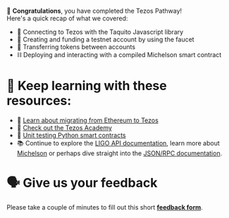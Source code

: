 🥳 **Congratulations**, you have completed the Tezos Pathway! \
Here's a quick recap of what we covered:

- 🔌 Connecting to Tezos with the Taquito Javascript library
- 🏦 Creating and funding a testnet account by using the faucet
- 💸 Transferring tokens between accounts
- ⛓ Deploying and interacting with a compiled Michelson smart contract

# 🧐 Keep learning with these resources:

- 🐪 [Learn about migrating from Ethereum to Tezos](https://ligolang.org/docs/tutorials/tz-vs-eth/tz-vs-eth)
- 🚀 [Check out the Tezos Academy](https://tezosacademy.io/)
- 🐍 [Unit testing Python smart contracts](https://learn.figment.io/tutorials/unit-testing-python-smart-contracts-for-tezos-on-smartpy)
- 📚 Continue to explore the [LIGO API documentation](https://ligolang.org/docs/api/cheat-sheet), learn more about [Michelson](https://tezos.gitlab.io/michelson-reference/) or perhaps dive straight into the [JSON/RPC documentation](https://tezos.gitlab.io/developer/rpc.html).

# 🗣 Give us your feedback

Please take a couple of minutes to fill out this short **[feedback form](https://docs.google.com/forms/d/1SXg3xo0I1BRN2BAS-ffDbj1P6bfwo0x48trttmJ5xKs/)**.
